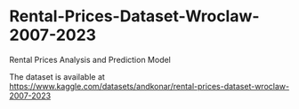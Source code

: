 # Rental-Prices-Dataset-Wroclaw-2007-2023

Rental Prices Analysis and Prediction Model

The dataset is available at https://www.kaggle.com/datasets/andkonar/rental-prices-dataset-wroclaw-2007-2023

